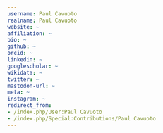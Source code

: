 ```yaml
---
username: Paul Cavuoto
realname: Paul Cavuoto
website: ~
affiliation: ~
bio: ~
github: ~
orcid: ~
linkedin: ~
googlescholar: ~
wikidata: ~
twitter: ~
mastodon-url: ~
meta: ~
instagram: ~
redirect_from:
- /index.php/User:Paul Cavuoto
- /index.php/Special:Contributions/Paul Cavuoto
---
```

